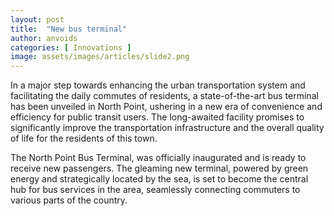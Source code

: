 ```yaml
---
layout: post
title:  "New bus terminal"
author: anvoids
categories: [ Innovations ]
image: assets/images/articles/slide2.png
---
```

In a major step towards enhancing the urban transportation system and facilitating the daily commutes of residents, a state-of-the-art bus terminal has been unveiled in North Point, ushering in a new era of convenience and efficiency for public transit users. The long-awaited facility promises to significantly improve the transportation infrastructure and the overall quality of life for the residents of this town.

The North Point Bus Terminal, was officially inaugurated and is ready to receive new passengers. The gleaming new terminal, powered by green energy and strategically located by the sea, is set to become the central hub for bus services in the area, seamlessly connecting commuters to various parts of the country.